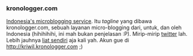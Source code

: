 ### kronologger.com

<a href="http://kronologger.com">Indonesia's microblogging service</a>. Itu <em>tagline</em> yang dibawa kronologger.com, sebuah layanan micro-blogging dari, untuk, dan oleh Indonesia (hihihihihi, ini mah bukan penjelasan :P). Mirip-mirip <a href="http://twitter.com">twitter</a> lah. Lebih jauhnya <a href="http://kronologger.com">liat sendiri</a> aja kali yah. Akun gue di <a href="http://kriwil.kronologger.com">http://kriwil.kronologger.com</a> ;)

<!-- {"time": "2007-08-06 03:23:21", "title": "kronologger.com"} -->
